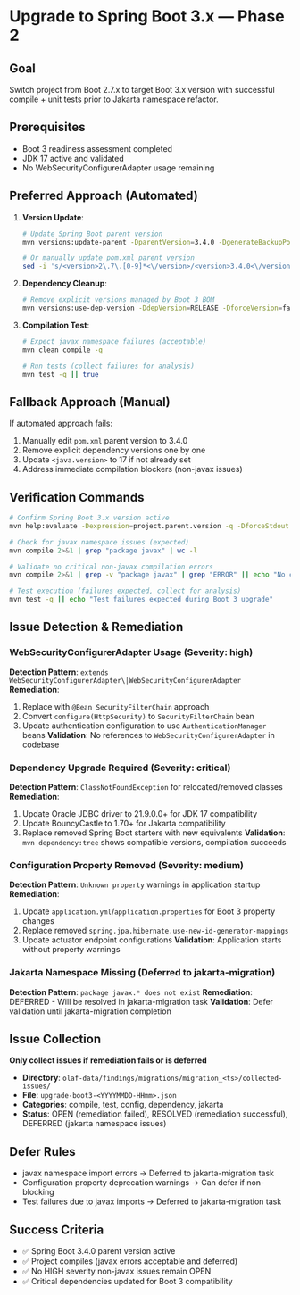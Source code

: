 # Upgrade to Spring Boot 3.x — Phase 2

## Goal
Switch project from Boot 2.7.x to target Boot 3.x version with successful compile + unit tests prior to Jakarta namespace refactor.

## Prerequisites
- Boot 3 readiness assessment completed
- JDK 17 active and validated
- No WebSecurityConfigurerAdapter usage remaining

## Preferred Approach (Automated)
1. **Version Update**:
   ```bash
   # Update Spring Boot parent version
   mvn versions:update-parent -DparentVersion=3.4.0 -DgenerateBackupPoms=false
   
   # Or manually update pom.xml parent version
   sed -i 's/<version>2\.7\.[0-9]*<\/version>/<version>3.4.0<\/version>/' pom.xml
   ```

2. **Dependency Cleanup**:
   ```bash
   # Remove explicit versions managed by Boot 3 BOM
   mvn versions:use-dep-version -DdepVersion=RELEASE -DforceVersion=false
   ```

3. **Compilation Test**:
   ```bash
   # Expect javax namespace failures (acceptable)
   mvn clean compile -q
   
   # Run tests (collect failures for analysis)
   mvn test -q || true
   ```

## Fallback Approach (Manual)
If automated approach fails:
1. Manually edit `pom.xml` parent version to 3.4.0
2. Remove explicit dependency versions one by one
3. Update `<java.version>` to 17 if not already set
4. Address immediate compilation blockers (non-javax issues)

## Verification Commands
```bash
# Confirm Spring Boot 3.x version active
mvn help:evaluate -Dexpression=project.parent.version -q -DforceStdout | grep "3\."

# Check for javax namespace issues (expected)
mvn compile 2>&1 | grep "package javax" | wc -l

# Validate no critical non-javax compilation errors
mvn compile 2>&1 | grep -v "package javax" | grep "ERROR" || echo "No critical errors"

# Test execution (failures expected, collect for analysis)
mvn test -q || echo "Test failures expected during Boot 3 upgrade"
```

## Issue Detection & Remediation

### WebSecurityConfigurerAdapter Usage (Severity: high)
**Detection Pattern**: `extends WebSecurityConfigurerAdapter\|WebSecurityConfigurerAdapter`
**Remediation**:
1. Replace with `@Bean SecurityFilterChain` approach
2. Convert `configure(HttpSecurity)` to `SecurityFilterChain` bean
3. Update authentication configuration to use `AuthenticationManager` beans
**Validation**: No references to `WebSecurityConfigurerAdapter` in codebase

### Dependency Upgrade Required (Severity: critical)
**Detection Pattern**: `ClassNotFoundException` for relocated/removed classes
**Remediation**:
1. Update Oracle JDBC driver to 21.9.0.0+ for JDK 17 compatibility
2. Update BouncyCastle to 1.70+ for Jakarta compatibility
3. Replace removed Spring Boot starters with new equivalents
**Validation**: `mvn dependency:tree` shows compatible versions, compilation succeeds

### Configuration Property Removed (Severity: medium)
**Detection Pattern**: `Unknown property` warnings in application startup
**Remediation**:
1. Update `application.yml`/`application.properties` for Boot 3 property changes
2. Replace removed `spring.jpa.hibernate.use-new-id-generator-mappings`
3. Update actuator endpoint configurations
**Validation**: Application starts without property warnings

### Jakarta Namespace Missing (Deferred to jakarta-migration)
**Detection Pattern**: `package javax.* does not exist`
**Remediation**: DEFERRED - Will be resolved in jakarta-migration task
**Validation**: Defer validation until jakarta-migration completion

## Issue Collection
**Only collect issues if remediation fails or is deferred**
- **Directory**: `olaf-data/findings/migrations/migration_<ts>/collected-issues/`
- **File**: `upgrade-boot3-<YYYYMMDD-HHmm>.json`
- **Categories**: compile, test, config, dependency, jakarta
- **Status**: OPEN (remediation failed), RESOLVED (remediation successful), DEFERRED (jakarta namespace issues)

## Defer Rules
- javax namespace import errors → Deferred to jakarta-migration task
- Configuration property deprecation warnings → Can defer if non-blocking
- Test failures due to javax imports → Deferred to jakarta-migration task

## Success Criteria
- ✅ Spring Boot 3.4.0 parent version active
- ✅ Project compiles (javax errors acceptable and deferred)
- ✅ No HIGH severity non-javax issues remain OPEN
- ✅ Critical dependencies updated for Boot 3 compatibility

